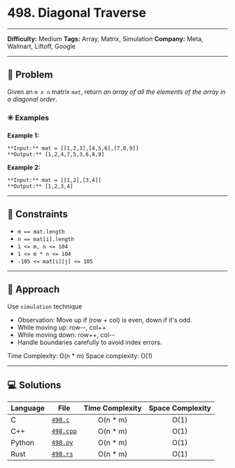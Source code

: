 # 498. Diagonal Traverse

---
**Difficulty:** Medium
**Tags:** Array, Matrix, Simulation
**Company:** Meta, Walmart, Liftoff, Google
___
## 🧠 Problem

Given an `m x n` matrix `mat`, return _an array of all the elements of the array in a diagonal order_.

### ✳️ Examples

**Example 1:**

	**Input:** mat = [[1,2,3],[4,5,6],[7,8,9]]
	**Output:** [1,2,4,7,5,3,6,8,9]
	
**Example 2:**

	**Input:** mat = [[1,2],[3,4]]
	**Output:** [1,2,3,4]

---
## 📌 Constraints

- `m == mat.length`
- `n == mat[i].length`
- `1 <= m, n <= 104`
- `1 <= m * n <= 104`
- `-105 <= mat[i][j] <= 105`

---

## 🚀 Approach

Use `simulation` technique
 - Observation: Move up if (row + col) is even, down if it's odd.
 - While moving up: row--, col++
 - While moving down: row++, col--
 - Handle boundaries carefully to avoid index errors.

Time Complexity: O(n * m)
Space complexity: O(1)

---

## 💻 Solutions

| Language | File                   | Time Complexity | Space Complexity |
| -------- | ---------------------- | :-------------: | :--------------: |
| C        | [`498.c`](./498.c)     |    O(n * m)     |       O(1)       |
| C++      | [`498.cpp`](./498.cpp) |    O(n * m)     |       O(1)       |
| Python   | [`498.py`](./498.py)   |    O(n * m)     |       O(1)       |
| Rust     | [`498.rs`](./498.rs)   |    O(n * m)     |       O(1)       |

